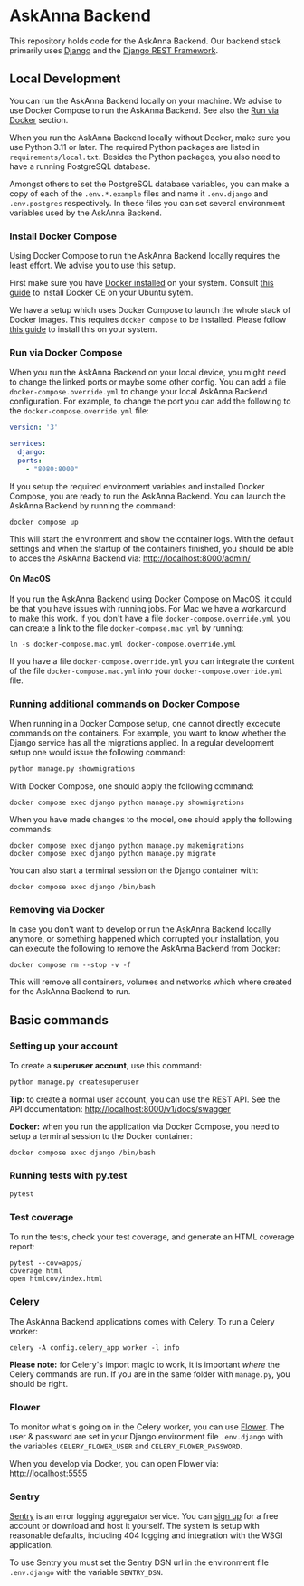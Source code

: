 # AskAnna Backend

This repository holds code for the AskAnna Backend. Our backend stack primarily uses
[Django](https://www.djangoproject.com/) and the [Django REST Framework](https://www.django-rest-framework.org/).

## Local Development

You can run the AskAnna Backend locally on your machine. We advise to use Docker Compose to run the AskAnna Backend.
See also the [Run via Docker](#run-via-docker-compose) section.

When you run the AskAnna Backend locally without Docker, make sure you use Python 3.11 or later. The required Python
packages are listed in `requirements/local.txt`. Besides the Python packages, you also need to have a running
PostgreSQL database.

Amongst others to set the PostgreSQL database variables, you can make a copy of each of the `.env.*.example` files
and name it `.env.django` and `.env.postgres` respectively. In these files you can set several environment variables
used by the AskAnna Backend.

### Install Docker Compose

Using Docker Compose to run the AskAnna Backend locally requires the least effort. We advise you to use this setup.

First make sure you have [Docker installed](https://docs.docker.com/engine/install/) on your system. Consult
[this guide](https://docs.docker.com/install/linux/docker-ce/ubuntu/) to install Docker CE on your Ubuntu sytem.

We have a setup which uses Docker Compose to launch the whole stack of Docker images. This requires `docker compose`
to be installed. Please follow [this guide](https://docs.docker.com/compose/install/) to install this on your system.

### Run via Docker Compose

When you run the AskAnna Backend on your local device, you might need to change the linked ports or maybe some other
config. You can add a file `docker-compose.override.yml` to change your local AskAnna Backend configuration. For
example, to change the port you can add the following to the `docker-compose.override.yml` file:

```yaml
version: '3'

services:
  django:
  ports:
    - "8080:8000"
```

If you setup the required environment variables and installed Docker Compose, you are ready to run the AskAnna
Backend. You can launch the AskAnna Backend by running the command:

```shell
docker compose up
```

This will start the environment and show the container logs. With the default settings and when the startup of the
containers finished, you should be able to acces the AskAnna Backend via:
[http://localhost:8000/admin/](http://localhost:8000/admin/)

#### On MacOS

If you run the AskAnna Backend using Docker Compose on MacOS, it could be that you have issues with running jobs.
For Mac we have a workaround to make this work. If you don't have a file `docker-compose.override.yml` you can create
a link to the file `docker-compose.mac.yml` by running:

```shell
ln -s docker-compose.mac.yml docker-compose.override.yml
```

If you have a file `docker-compose.override.yml` you can integrate the content of the file `docker-compose.mac.yml`
into your `docker-compose.override.yml` file.

### Running additional commands on Docker Compose

When running in a Docker Compose setup, one cannot directly excecute commands on the containers. For example, you want
to know whether the Django service has all the migrations applied. In a regular development setup one would issue the
following command:

```python
python manage.py showmigrations
```

With Docker Compose, one should apply the following command:

```shell
docker compose exec django python manage.py showmigrations
```

When you have made changes to the model, one should apply the following commands:

```shell
docker compose exec django python manage.py makemigrations
docker compose exec django python manage.py migrate
```

You can also start a terminal session on the Django container with:

```shell
docker compose exec django /bin/bash
```

### Removing via Docker

In case you don't want to develop or run the AskAnna Backend locally anymore, or something happened which corrupted
your installation, you can execute the following to remove the AskAnna Backend from Docker:

```shell
docker compose rm --stop -v -f
```

This will remove all containers, volumes and networks which where created for the AskAnna Backend to run.

## Basic commands

### Setting up your account

To create a **superuser account**, use this command:

```python
python manage.py createsuperuser
```

**Tip:** to create a normal user account, you can use the REST API. See the API documentation:
[http://localhost:8000/v1/docs/swagger](http://localhost:8000/v1/docs/swagger)

**Docker:** when you run the application via Docker Compose, you need to setup a terminal session to the Docker
container:

```shell
docker compose exec django /bin/bash
```

### Running tests with py.test

```python
pytest
```

### Test coverage

To run the tests, check your test coverage, and generate an HTML coverage report:

```shell
pytest --cov=apps/
coverage html
open htmlcov/index.html
```

### Celery

The AskAnna Backend applications comes with Celery. To run a Celery worker:

```shell
celery -A config.celery_app worker -l info
```

**Please note:** for Celery's import magic to work, it is important *where* the Celery commands are run. If you are in
the same folder with `manage.py`, you should be right.

### Flower

To monitor what's going on in the Celery worker, you can use [Flower](https://flower.readthedocs.io/en/latest/). The
user & password are set in your Django environment file `.env.django` with the variables `CELERY_FLOWER_USER` and
`CELERY_FLOWER_PASSWORD`.

When you develop via Docker, you can open Flower via: [http://localhost:5555](http://localhost:5555)

### Sentry

[Sentry](https://sentry.io/) is an error logging aggregator service. You can [sign up](https://sentry.io/signup/) for
a free account or download and host it yourself. The system is setup with reasonable defaults, including 404 logging
and integration with the WSGI application.

To use Sentry you must set the Sentry DSN url in the environment file `.env.django` with the variable `SENTRY_DSN`.
